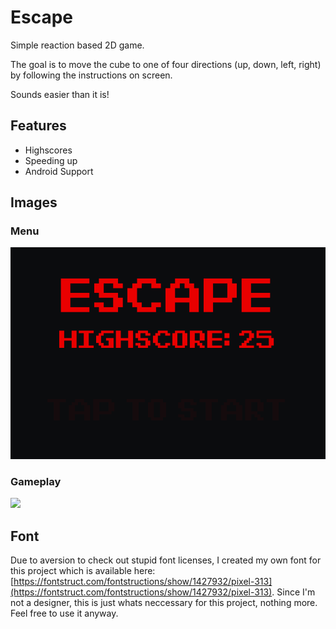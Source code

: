 # Escape

Simple reaction based 2D game.

The goal is to move the cube to one of four directions (up, down, left, right) by following the instructions on screen.

Sounds easier than it is!

## Features

* Highscores
* Speeding up
* Android Support

## Images

### Menu

<img src="IMG/menu.gif">

### Gameplay

<img src="IMG/gameplay.gif">


## Font

Due to aversion to check out stupid font licenses, I created my own font for this project which is available here: 
[https://fontstruct.com/fontstructions/show/1427932/pixel-313](https://fontstruct.com/fontstructions/show/1427932/pixel-313).
Since I'm not a designer, this is just whats neccessary for this project, nothing more. Feel free to use it anyway.